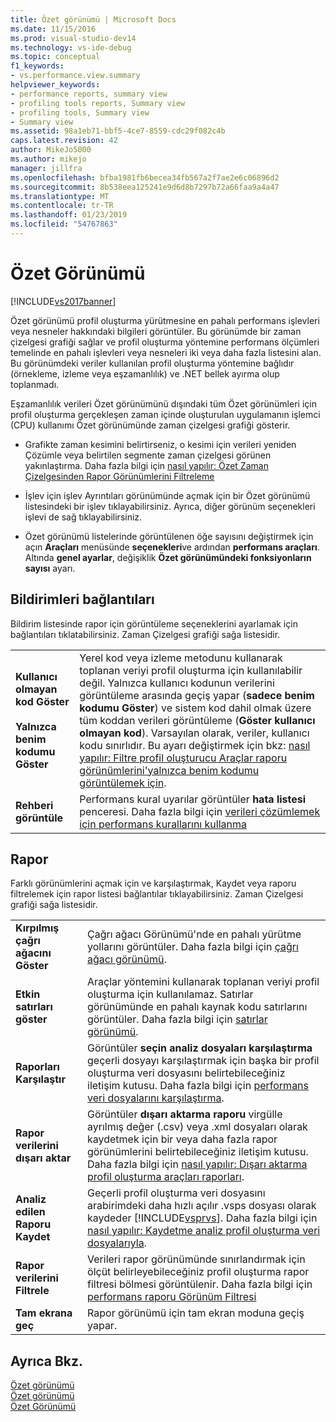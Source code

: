 ```yaml
---
title: Özet görünümü | Microsoft Docs
ms.date: 11/15/2016
ms.prod: visual-studio-dev14
ms.technology: vs-ide-debug
ms.topic: conceptual
f1_keywords:
- vs.performance.view.summary
helpviewer_keywords:
- performance reports, summary view
- profiling tools reports, Summary view
- profiling tools, Summary view
- Summary view
ms.assetid: 98a1eb71-bbf5-4ce7-8559-cdc29f082c4b
caps.latest.revision: 42
author: MikeJo5000
ms.author: mikejo
manager: jillfra
ms.openlocfilehash: bfba1981fb6becea34fb567a2f7ae2e6c06896d2
ms.sourcegitcommit: 8b538eea125241e9d6d8b7297b72a66faa9a4a47
ms.translationtype: MT
ms.contentlocale: tr-TR
ms.lasthandoff: 01/23/2019
ms.locfileid: "54767863"
---
```

# <a name="summary-view"></a>Özet Görünümü
[!INCLUDE[vs2017banner](../includes/vs2017banner.md)]

Özet görünümü profil oluşturma yürütmesine en pahalı performans işlevleri veya nesneler hakkındaki bilgileri görüntüler. Bu görünümde bir zaman çizelgesi grafiği sağlar ve profil oluşturma yöntemine performans ölçümleri temelinde en pahalı işlevleri veya nesneleri iki veya daha fazla listesini alan. Bu görünümdeki veriler kullanılan profil oluşturma yöntemine bağlıdır (örnekleme, izleme veya eşzamanlılık) ve .NET bellek ayırma olup toplanmadı.  
  
 Eşzamanlılık verileri Özet görünümünü dışındaki tüm Özet görünümleri için profil oluşturma gerçekleşen zaman içinde oluşturulan uygulamanın işlemci (CPU) kullanımı Özet görünümünde zaman çizelgesi grafiği gösterir.  
  
-   Grafikte zaman kesimini belirtirseniz, o kesimi için verileri yeniden Çözümle veya belirtilen segmente zaman çizelgesi görünen yakınlaştırma. Daha fazla bilgi için [nasıl yapılır: Özet Zaman Çizelgesinden Rapor Görünümlerini Filtreleme](../profiling/how-to-filter-report-views-from-the-summary-timeline.md)  
  
-   İşlev için işlev Ayrıntıları görünümünde açmak için bir Özet görünümü listesindeki bir işlev tıklayabilirsiniz. Ayrıca, diğer görünüm seçenekleri işlevi de sağ tıklayabilirsiniz.  
  
-   Özet görünümü listelerinde görüntülenen öğe sayısını değiştirmek için açın **Araçları** menüsünde **seçenekleri**ve ardından **performans araçları**. Altında **genel ayarlar**, değişiklik **Özet görünümündeki fonksiyonların sayısı** ayarı.  
  
## <a name="notifications-links"></a>Bildirimleri bağlantıları  
 Bildirim listesinde rapor için görüntüleme seçeneklerini ayarlamak için bağlantıları tıklatabilirsiniz. Zaman Çizelgesi grafiği sağa listesidir.  
  
|||  
|-|-|  
|**Kullanıcı olmayan kod Göster**<br /><br /> **Yalnızca benim kodumu Göster**|Yerel kod veya izleme metodunu kullanarak toplanan veriyi profil oluşturma için kullanılabilir değil. Yalnızca kullanıcı kodunun verilerini görüntüleme arasında geçiş yapar (**sadece benim kodumu Göster**) ve sistem kod dahil olmak üzere tüm koddan verileri görüntüleme (**Göster kullanıcı olmayan kod**). Varsayılan olarak, veriler, kullanıcı kodu sınırlıdır. Bu ayarı değiştirmek için bkz: [nasıl yapılır: Filtre profil oluşturucu Araçlar raporu görünümlerini'yalnızca benim kodumu görüntülemek için](../profiling/how-to-filter-profiling-tools-report-views-to-display-just-my-code.md).|  
|**Rehberi görüntüle**|Performans kural uyarılar görüntüler **hata listesi** penceresi. Daha fazla bilgi için [verileri çözümlemek için performans kurallarını kullanma](../profiling/using-performance-rules-to-analyze-data.md)|  
  
## <a name="report"></a>Rapor  
 Farklı görünümlerini açmak için ve karşılaştırmak, Kaydet veya raporu filtrelemek için rapor listesi bağlantılar tıklayabilirsiniz. Zaman Çizelgesi grafiği sağa listesidir.  
  
|||  
|-|-|  
|**Kırpılmış çağrı ağacını Göster**|Çağrı ağacı Görünümü'nde en pahalı yürütme yollarını görüntüler. Daha fazla bilgi için [çağrı ağacı görünümü](../profiling/call-tree-view.md).|  
|**Etkin satırları göster**|Araçlar yöntemini kullanarak toplanan veriyi profil oluşturma için kullanılamaz. Satırlar görünümünde en pahalı kaynak kodu satırlarını görüntüler. Daha fazla bilgi için [satırlar görünümü](../profiling/lines-view.md).|  
|**Raporları Karşılaştır**|Görüntüler **seçin analiz dosyaları karşılaştırma** geçerli dosyayı karşılaştırmak için başka bir profil oluşturma veri dosyasını belirtebileceğiniz iletişim kutusu. Daha fazla bilgi için [performans veri dosyalarını karşılaştırma](../profiling/comparing-performance-data-files.md).|  
|**Rapor verilerini dışarı aktar**|Görüntüler **dışarı aktarma raporu** virgülle ayrılmış değer (.csv) veya .xml dosyaları olarak kaydetmek için bir veya daha fazla rapor görünümlerini belirtebileceğiniz iletişim kutusu. Daha fazla bilgi için [nasıl yapılır: Dışarı aktarma profil oluşturma araçları raporları](http://msdn.microsoft.com/174b5bd3-df9b-4fd4-88d4-76032ab90451).|  
|**Analiz edilen Raporu Kaydet**|Geçerli profil oluşturma veri dosyasını arabirimdeki daha hızlı açılır .vsps dosyası olarak kaydeder [!INCLUDE[vsprvs](../includes/vsprvs-md.md)]. Daha fazla bilgi için [nasıl yapılır: Kaydetme analiz profil oluşturma veri dosyalarıyla](http://msdn.microsoft.com/0340ddde-caf4-48ac-8af3-d15dcdade556).|  
|**Rapor verilerini Filtrele**|Verileri rapor görünümünde sınırlandırmak için ölçüt belirleyebileceğiniz profil oluşturma rapor filtresi bölmesi görüntülenir. Daha fazla bilgi için [performans raporu Görünüm Filtresi](../profiling/performance-report-view-filter.md)|  
|**Tam ekrana geç**|Rapor görünümü için tam ekran moduna geçiş yapar.|  
  
## <a name="see-also"></a>Ayrıca Bkz.  
 [Özet görünümü](../profiling/summary-view-sampling-data.md)   
 [Özet görünümü](../profiling/summary-view-instrumentation-data.md)   
 [Özet Görünümü](../profiling/summary-view-dotnet-memory-data.md)
